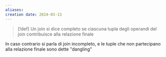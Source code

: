 ```yaml
---
aliases: 
creation date: 2024-03-13
---
```


> [!def]
> Un join si dice completo se ciascuna tupla degli operandi del join contribuisce alla relazione finale


In caso contrario si parla di join incompleto, e le tuple che non partecipano alla relazione finale sono dette "dangling"


